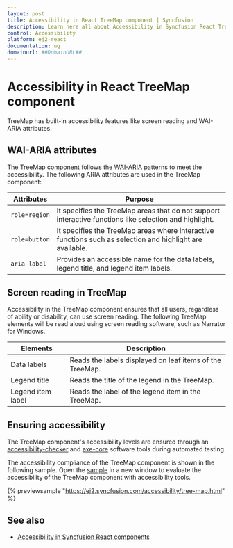 ```yaml
---
layout: post
title: Accessibility in React TreeMap component | Syncfusion
description: Learn here all about Accessibility in Syncfusion React TreeMap component of Syncfusion Essential JS 2 and more.
control: Accessibility 
platform: ej2-react
documentation: ug
domainurl: ##DomainURL##
---
```


# Accessibility in React TreeMap component

TreeMap has built-in accessibility features like screen reading and WAI-ARIA attributes.

## WAI-ARIA attributes

The TreeMap component follows the [WAI-ARIA](https://www.w3.org/WAI/ARIA/apg/patterns/alert/) patterns to meet the accessibility. The following ARIA attributes are used in the TreeMap component:

| Attributes | Purpose |
| --- | --- |
| `role=region` | It specifies the TreeMap areas that do not support interactive functions like selection and highlight. |
| `role=button` | It specifies the TreeMap areas where interactive functions such as selection and highlight are available. |
| `aria-label` | Provides an accessible name for the data labels, legend title, and legend item labels. |

## Screen reading in TreeMap

Accessibility in the TreeMap component ensures that all users, regardless of ability or disability, can use screen reading. The following TreeMap elements will be read aloud using screen reading software, such as Narrator for Windows.

| Elements | Description |
| --- | --- |
| Data labels | Reads the labels displayed on leaf items of the TreeMap. |
| Legend title | Reads the title of the legend in the TreeMap. |
| Legend item label | Reads the label of the legend item in the TreeMap. |

## Ensuring accessibility

The TreeMap component's accessibility levels are ensured through an [accessibility-checker](https://www.npmjs.com/package/accessibility-checker) and [axe-core](https://www.npmjs.com/package/axe-core) software tools during automated testing.

The accessibility compliance of the TreeMap component is shown in the following sample. Open the [sample](https://ej2.syncfusion.com/accessibility/tree-map.html) in a new window to evaluate the accessibility of the TreeMap component with accessibility tools.

{% previewsample "https://ej2.syncfusion.com/accessibility/tree-map.html" %}

## See also

* [Accessibility in Syncfusion React components](../common/accessibility)
